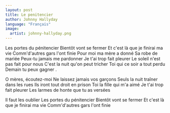 ```yaml
---
layout: post
title: Le penitencier
author: Johnny Hallyday
language: "Français"
image:
  artist: johnny-hallyday.png
---
```

Les portes du pénitencier
Bientôt vont se fermer
Et c'est là que je finirai ma vie
Comm'd'autres gars l'ont finie
Pour moi ma mère a donné
Sa robe de mariée
Peux-tu jamais me pardonner
Je t'ai trop fait pleurer
Le soleil n'est pas fait pour nous
C'est la nuit qu'on peut tricher
Toi qui ce soir a tout perdu
Demain tu peux gagner .

O mères, écoutez-moi
Ne laissez jamais vos garçons
Seuls la nuit traîner dans les rues
Ils iront tout droit en prison
Toi la fille qui m'a aimé
Je t'ai trop fait pleurer
Les larmes de honte que tu as versées


Il faut les oublier
Les portes du pénitencier
Bientôt vont se fermer
Et c'est là que je finirai ma vie
Comm'd'autres gars l'ont finie 
